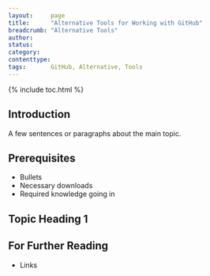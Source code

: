 ```yaml
---
layout:     page
title:      "Alternative Tools for Working with GitHub"
breadcrumb: "Alternative Tools"
author:
status:     
category:
contenttype:
tags:       GitHub, Alternative, Tools
---
```


{% include toc.html %}

## Introduction

A few sentences or paragraphs about the main topic.  

## Prerequisites

* Bullets
* Necessary downloads
* Required knowledge going in

## Topic Heading 1


## For Further Reading

* Links